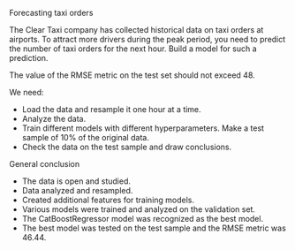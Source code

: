 Forecasting taxi orders

The Clear Taxi company has collected historical data on taxi orders at airports. 
To attract more drivers during the peak period, you need to predict the number of taxi orders for the next hour. Build a model for such a prediction.

The value of the RMSE metric on the test set should not exceed 48.

We need:
- Load the data and resample it one hour at a time.
- Analyze the data.
- Train different models with different hyperparameters. Make a test sample of 10% of the original data.
- Check the data on the test sample and draw conclusions.

General conclusion

- The data is open and studied.
- Data analyzed and resampled.
- Created additional features for training models.
- Various models were trained and analyzed on the validation set.
- The CatBoostRegressor model was recognized as the best model.
- The best model was tested on the test sample and the RMSE metric was 46.44.
